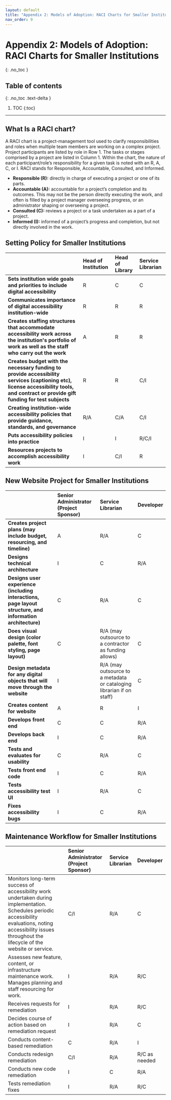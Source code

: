 ```yaml
---
layout: default
title: "Appendix 2: Models of Adoption: RACI Charts for Smaller Institutions"
nav_order: 9
---
```


# Appendix 2: Models of Adoption: RACI Charts for Smaller Institutions
{: .no_toc }

## Table of contents
{: .no_toc .text-delta }

1. TOC
{:toc}

---

## What Is a RACI chart?

A RACI chart is a project-management tool used to clarify responsibilities and roles when multiple team members are working on a complex project. Project participants are listed by role in Row 1. The tasks or stages comprised by a project are listed in Column 1. Within the chart, the nature of each participant/role’s responsibility for a given task is noted with  an R, A, C, or I. RACI stands for Responsible, Accountable, Consulted, and Informed. 

- **Responsible (R):** directly in charge of executing a project or one of its parts. 
- **Accountable (A):** accountable for a project’s completion and its outcomes. This may not be the person directly executing the work, and often is filled by a project manager overseeing progress, or an administrator shaping or overseeing a project. 
- **Consulted (C):** reviews a project or a task undertaken as a part of a project. 
- **Informed (I):** informed of a project’s progress and completion, but not directly involved in the work. 

## Setting Policy for Smaller Institutions

|    | Head of Institution | Head of Library | Service Librarian |
|:---|:-------------------|:----------------|:-------------------|
| **Sets institution wide goals and priorities to include digital accessibility** | R | C | C |
| **Communicates importance of digital accessibility institution-wide** | R | R | R |
| **Creates staffing structures that accommodate accessibility work across the institution's portfolio of work as well as the staff who carry out the work** | A | R | R |
| **Creates budget with  the necessary funding to provide accessibility services (captioning etc), license accessibility tools, and contract or provide gift funding for test subjects** | R | R | C/I |
| **Creating institution-wide accessibility policies that provide guidance, standards, and governance** | R/A | C/A | C/I |
| **Puts accessibility policies into practice** | I | I | R/C/I |
| **Resources projects to accomplish accessibility work** | I | C/I | R |

## New Website Project for Smaller Institutions

| | Senior Administrator (Project Sponsor) | Service Librarian | Developer |
|:---|:-------------------|:----------------|:-------------------|
| **Creates project plans (may include budget, resourcing, and timeline)** | A | R/A | C |
| **Designs technical architecture** | I | C | R/A |
| **Designs user experience (including interactions, page layout structure, and information architecture)** | C | R/A | C |
| **Does visual design (color palette, font styling, page layout)** | C | R/A (may outsource to a contractor as funding allows) | C |
| **Design metadata for any digital objects that will move through the website** | I | R/A (may outsource to a metadata or cataloging librarian if on staff) | C |
| **Creates content for website** | A | R | I |
| **Develops front end** | C | C | R/A |
| **Develops back end** | I | C | R/A |
| **Tests and evaluates for usability** | C | R/A | C |
| **Tests front end code** | I | C | R/A |
| **Tests accessibility test UI** | I | R/A | C |
| **Fixes accessibility bugs** | I | C | R/A |

## Maintenance Workflow for Smaller Institutions

| | Senior Administrator (Project Sponsor) | Service Librarian | Developer |
|:---|:-------------------|:----------------|:-------------------|
| Monitors long-term success of accessibility work undertaken during implementation. Schedules periodic accessibility evaluations, noting accessibility issues throughout the lifecycle of the website or service. | C/I | R/A | C |
| Assesses new feature, content, or infrastructure maintenance work. Manages planning and staff resourcing for work. | I | R/A | R/C |
| Receives requests for remediation | I | R/A | R/C |
| Decides course of action based on remediation request | I | R/A | C |
| Conducts content-based remediation | C | R/A | I |
| Conducts redesign remediation | C/I | R/A | R/C as needed |
| Conducts new code remediation | I | C | R/A |
| Tests remediation fixes | I | R/A | R/C |

